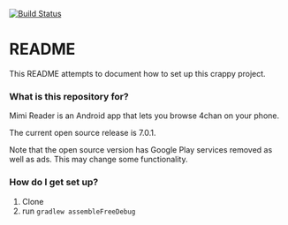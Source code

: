 [![Build Status](https://travis-ci.org/MimiReader/mimi-reader.svg?branch=master)](https://travis-ci.org/MimiReader/mimi-reader)

# README #

This README attempts to document how to set up this crappy project.

### What is this repository for? ###

Mimi Reader is an Android app that lets you browse 4chan on your phone.

The current open source release is 7.0.1.

Note that the open source version has Google Play services removed as well as ads. This may change some functionality.

### How do I get set up? ###

1. Clone
1. run `gradlew assembleFreeDebug`

